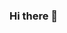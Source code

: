 ### Hi there 👋

<!--
**dg-029/dg-029** is a ✨ _special_ ✨ repository because its `README.md` (this file) appears on your GitHub profile.

Here are some ideas to get you started:

I am Disha Gupta.

**3rd year Undergrad student at IIT BHU, Varanasi.
**Budding Software Developer.
**ML Enthusiast.
**Other interests include Computer vision, Digital ECE.


